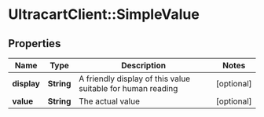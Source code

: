 # UltracartClient::SimpleValue

## Properties
Name | Type | Description | Notes
------------ | ------------- | ------------- | -------------
**display** | **String** | A friendly display of this value suitable for human reading | [optional] 
**value** | **String** | The actual value | [optional] 


